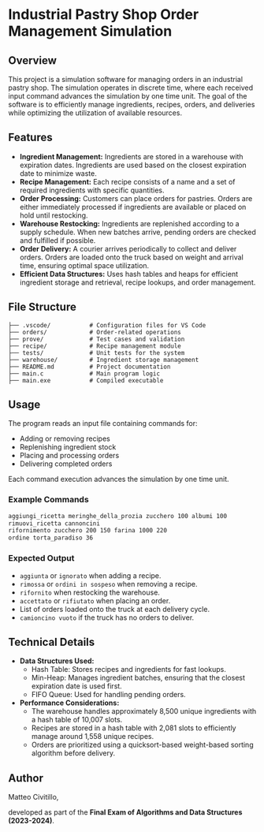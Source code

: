 # Industrial Pastry Shop Order Management Simulation

## Overview
This project is a simulation software for managing orders in an industrial pastry shop. The simulation operates in discrete time, where each received input command advances the simulation by one time unit. The goal of the software is to efficiently manage ingredients, recipes, orders, and deliveries while optimizing the utilization of available resources.

## Features
- **Ingredient Management:** Ingredients are stored in a warehouse with expiration dates. Ingredients are used based on the closest expiration date to minimize waste.
- **Recipe Management:** Each recipe consists of a name and a set of required ingredients with specific quantities.
- **Order Processing:** Customers can place orders for pastries. Orders are either immediately processed if ingredients are available or placed on hold until restocking.
- **Warehouse Restocking:** Ingredients are replenished according to a supply schedule. When new batches arrive, pending orders are checked and fulfilled if possible.
- **Order Delivery:** A courier arrives periodically to collect and deliver orders. Orders are loaded onto the truck based on weight and arrival time, ensuring optimal space utilization.
- **Efficient Data Structures:** Uses hash tables and heaps for efficient ingredient storage and retrieval, recipe lookups, and order management.

## File Structure
```
├── .vscode/           # Configuration files for VS Code
├── orders/            # Order-related operations
├── prove/             # Test cases and validation
├── recipe/            # Recipe management module
├── tests/             # Unit tests for the system
├── warehouse/         # Ingredient storage management
├── README.md          # Project documentation
├── main.c             # Main program logic
├── main.exe           # Compiled executable
```

## Usage
The program reads an input file containing commands for:
- Adding or removing recipes
- Replenishing ingredient stock
- Placing and processing orders
- Delivering completed orders

Each command execution advances the simulation by one time unit.

### Example Commands
```sh
aggiungi_ricetta meringhe_della_prozia zucchero 100 albumi 100
rimuovi_ricetta cannoncini
rifornimento zucchero 200 150 farina 1000 220
ordine torta_paradiso 36
```

### Expected Output
- `aggiunta` or `ignorato` when adding a recipe.
- `rimossa` or `ordini in sospeso` when removing a recipe.
- `rifornito` when restocking the warehouse.
- `accettato` or `rifiutato` when placing an order.
- List of orders loaded onto the truck at each delivery cycle.
- `camioncino vuoto` if the truck has no orders to deliver.

## Technical Details
- **Data Structures Used:**
  - Hash Table: Stores recipes and ingredients for fast lookups.
  - Min-Heap: Manages ingredient batches, ensuring that the closest expiration date is used first.
  - FIFO Queue: Used for handling pending orders.
- **Performance Considerations:**
  - The warehouse handles approximately 8,500 unique ingredients with a hash table of 10,007 slots.
  - Recipes are stored in a hash table with 2,081 slots to efficiently manage around 1,558 unique recipes.
  - Orders are prioritized using a quicksort-based weight-based sorting algorithm before delivery.

## Author
Matteo Civitillo,

developed as part of the **Final Exam of Algorithms and Data Structures (2023-2024)**.

